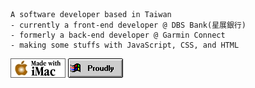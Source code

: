 ```
A software developer based in Taiwan
- currently a front-end developer @ DBS Bank(星展銀行)
- formerly a back-end developer @ Garmin Connect
- making some stuffs with JavaScript, CSS, and HTML
```

<img src="./imac-orange.gif" alt="an orange imac gif" /> <img src="./win95.gif" alt="an windows 95 gif" />
